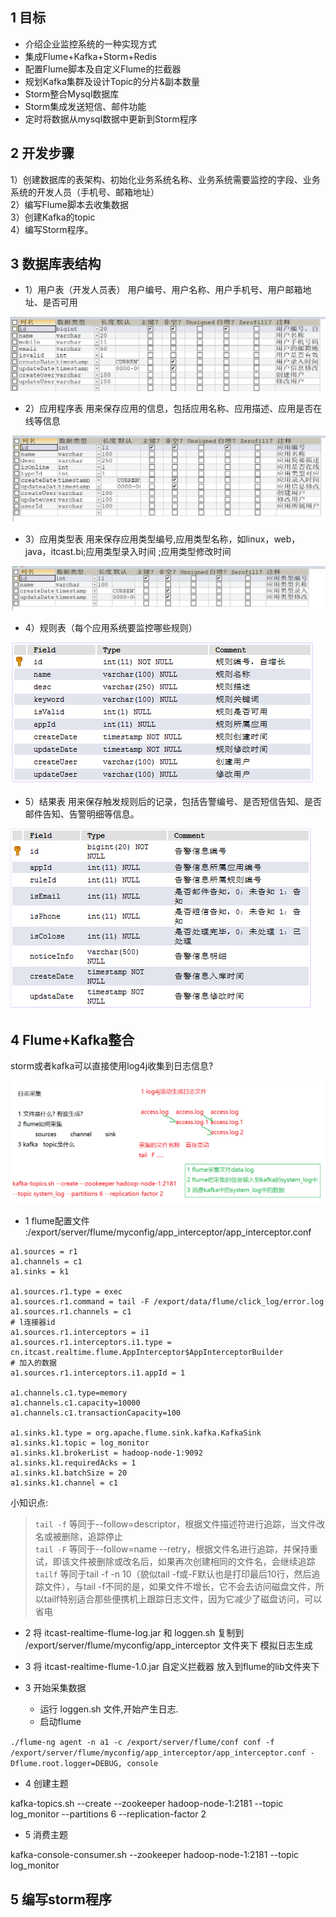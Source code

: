 ## 1 目标

* 介绍企业监控系统的一种实现方式
* 集成Flume+Kafka+Storm+Redis
* 配置Flume脚本及自定义Flume的拦截器
* 规划Kafka集群及设计Topic的分片&副本数量
* Storm整合Mysql数据库
* Storm集成发送短信、邮件功能
* 定时将数据从mysql数据中更新到Storm程序
 	
  
## 2 开发步骤

1）创建数据库的表架构、初始化业务系统名称、业务系统需要监控的字段、业务系统的开发人员（手机号、邮箱地址） <br>
2）编写Flume脚本去收集数据 <br>
3）创建Kafka的topic <br>
4）编写Storm程序。 <br>

## 3 数据库表结构

* 1）用户表（开发人员表）
用户编号、用户名称、用户手机号、用户邮箱地址、是否可用

![用户表](https://github.com/bigDataHell/Kangaroo-/blob/master/images/storm_userTable.png)

* 2）应用程序表
用来保存应用的信息，包括应用名称、应用描述、应用是否在线等信息

![应用程序表](https://github.com/bigDataHell/Kangaroo-/blob/master/images/storm_appTable.png)

* 3）应用类型表
用来保存应用类型编号,应用类型名称，如linux，web，java，itcast.bi;应用类型录入时间 ;应用类型修改时间 

![应用类型表](https://github.com/bigDataHell/Kangaroo-/blob/master/images/storm_appTypeTable.png)



* 4）规则表（每个应用系统要监控哪些规则）

![规则表](https://github.com/bigDataHell/Kangaroo-/blob/master/images/%E5%AE%9E%E6%97%B6%E6%97%A5%E5%BF%97%E7%9B%91%E6%8E%A7%E8%AD%A6%E5%91%8A01.png)
 
* 5）结果表
用来保存触发规则后的记录，包括告警编号、是否短信告知、是否邮件告知、告警明细等信息。

![结果表](https://github.com/bigDataHell/Kangaroo-/blob/master/images/%E5%AE%9E%E6%97%B6%E6%97%A5%E5%BF%97%E7%9B%91%E6%8E%A7%E8%AD%A6%E5%91%8A02.png)
 

## 4 Flume+Kafka整合

storm或者kafka可以直接使用log4j收集到日志信息?

![日志采集](https://github.com/bigDataHell/Kangaroo-/blob/master/images/storm_%E6%97%A5%E5%BF%97%E9%87%87%E9%9B%86.png)

* 1 flume配置文件 :/export/server/flume/myconfig/app_interceptor/app_interceptor.conf

``` 
a1.sources = r1
a1.channels = c1
a1.sinks = k1

a1.sources.r1.type = exec
a1.sources.r1.command = tail -F /export/data/flume/click_log/error.log
a1.sources.r1.channels = c1
# l连接器id
a1.sources.r1.interceptors = i1
a1.sources.r1.interceptors.i1.type = cn.itcast.realtime.flume.AppInterceptor$AppInterceptorBuilder
# 加入的数据
a1.sources.r1.interceptors.i1.appId = 1

a1.channels.c1.type=memory
a1.channels.c1.capacity=10000
a1.channels.c1.transactionCapacity=100

a1.sinks.k1.type = org.apache.flume.sink.kafka.KafkaSink
a1.sinks.k1.topic = log_monitor
a1.sinks.k1.brokerList = hadoop-node-1:9092
a1.sinks.k1.requiredAcks = 1
a1.sinks.k1.batchSize = 20
a1.sinks.k1.channel = c1
``` 

小知识点:

>`tail -f`      等同于--follow=descriptor，根据文件描述符进行追踪，当文件改名或被删除，追踪停止 <br>
`tail -F`     等同于--follow=name  --retry，根据文件名进行追踪，并保持重试，即该文件被删除或改名后，如果再次创建相同的文件名，会继续追踪 <br>
`tailf`        等同于tail -f -n 10（貌似tail -f或-F默认也是打印最后10行，然后追踪文件），与tail -f不同的是，如果文件不增长，它不会去访问磁盘文件，所以tailf特别适合那些便携机上跟踪日志文件，因为它减少了磁盘访问，可以省电

* 2 将 itcast-realtime-flume-log.jar 和 loggen.sh 复制到 /export/server/flume/myconfig/app_interceptor 文件夹下 模拟日志生成
* 3 将 itcast-realtime-flume-1.0.jar 自定义拦截器 放入到flume的lib文件夹下
* 3 开始采集数据

  * 运行 loggen.sh 文件,开始产生日志.
  * 启动flume
  
`./flume-ng agent -n a1 -c /export/server/flume/conf conf -f /export/server/flume/myconfig/app_interceptor/app_interceptor.conf -Dflume.root.logger=DEBUG, console`
   
* 4 创建主题

 kafka-topics.sh --create --zookeeper hadoop-node-1:2181 --topic log_monitor --partitions 6 --replication-factor 2 

* 5 消费主题

kafka-console-consumer.sh --zookeeper hadoop-node-1:2181  --topic log_monitor

## 5 编写storm程序





 
 
 
  
   
